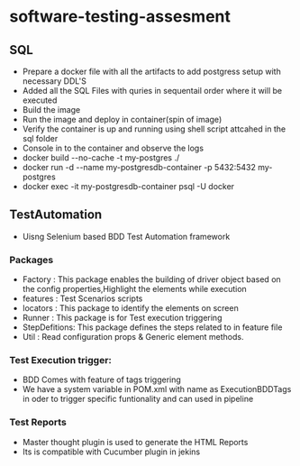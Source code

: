 # software-testing-assesment
## SQL
* Prepare a docker file with all the artifacts to add postgress setup with necessary DDL'S
* Added all the SQL Files with quries in sequentail order where it will be executed
* Build the image
* Run the image and deploy in container(spin of image)
* Verify the container is up and running using shell script attcahed in the sql folder
* Console in to the container and observe the logs
* docker build --no-cache -t my-postgres ./
* docker run -d --name my-postgresdb-container -p 5432:5432 my-postgres
* docker exec -it my-postgresdb-container psql -U docker

## TestAutomation
* Uisng Selenium based BDD Test Automation framework
### Packages
* Factory : This package enables the building of driver object based on the config properties,Highlight the elements while execution
* features : Test Scenarios scripts
* locators : This package to identify the elements on screen
* Runner : This package is for Test execution triggering
* StepDefitions: This package defines the steps related to in feature file
* Util : Read configuration props & Generic element methods.

### Test Execution trigger:
* BDD Comes with feature of tags triggering
* We have a system variable in POM.xml with name as ExecutionBDDTags in oder to trigger specific funtionality and can used in pipeline
### Test Reports
* Master thought plugin is used to generate the HTML Reports
* Its is compatible with Cucumber plugin in jekins


